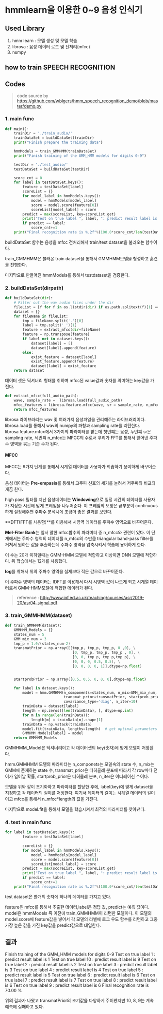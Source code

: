 # hmmlearn을 이용한 0~9 음성 인식기

## Used Library
1. hmm learn : 모델 생성 및 모델 학습
2. librosa : 음성 데이터 로드 및 전처리(mfcc)
3. numpy

## how to train SPEECH RECOGNITION

## Codes
> code source by https://github.com/wblgers/hmm_speech_recognition_demo/blob/master/demo.py

### 1. main func

```python
def main():
    trainDir = './train_audio/'
    trainDataSet = buildDataSet(trainDir)
    print("Finish prepare the training data")

    hmmModels = train_GMMHMM(trainDataSet)
    print("Finish training of the GMM_HMM models for digits 0-9")

    testDir = './test_audio/'
    testDataSet = buildDataSet(testDir)

    score_cnt = 0
    for label in testDataSet.keys():
        feature = testDataSet[label]
        scoreList = {}
        for model_label in hmmModels.keys():
            model = hmmModels[model_label]
            score = model.score(feature[0])
            scoreList[model_label] = score
        predict = max(scoreList, key=scoreList.get)
        print("Test on true label ", label, ": predict result label is ", predict)
        if predict == label:
            score_cnt+=1
    print("Final recognition rate is %.2f"%(100.0*score_cnt/len(testDataSet.keys())), "%")
```

buildDataSet 함수는 음성을 mfcc 전처리해서 train/test dataset을 불러오는 함수이다.

train_GMMHMM은 불러온 train dataset을 통해서 GMMHMM모델을 형성하고 훈련을 진행한다.

마지막으로 만들어진 hmmModels를 통해서 testdataset을 검증한다.

### 2. buildDataSet(dirpath)

```python
def buildDataSet(dir):
    # Filter out the wav audio files under the dir
    fileList = [f for f in os.listdir(dir) if os.path.splitext(f)[1] == '.wav']
    dataset = {}
    for fileName in fileList:
        tmp = fileName.split('.')[0]
        label = tmp.split('_')[1]
        feature = extract_mfcc(dir+fileName)
        feature = np.transpose(feature)
        if label not in dataset.keys():
            dataset[label] = []
            dataset[label].append(feature)
        else:
            exist_feature = dataset[label]
            exist_feature.append(feature)
            dataset[label] = exist_feature
    return dataset
```

데이터 셋은 딕셔너리 형태를 취하며 mfcc된 value값과 숫자를 의미하는 key값을 가진다.

```python
def extract_mfcc(full_audio_path):
    wave, sample_rate =  librosa.load(full_audio_path)
    mfcc_features = librosa.feature.mfcc(wave, sr = sample_rate, n_mfcc = 12)
    return mfcc_features
```

librosa 라이브러리는 wav 및 여러가지 음성파일을 관리해주는 라이브러리이다.
librosa.load를 통해서 wav의 numpy의 파형과 sampling rate를 리턴한다.
librosa.feature.mfcc에서 3가지의 파라미터를 받는데 첫번쨰는 음성, 두번쨰 sr은 sampling rate, 세번쨰 n_mfcc는 MFCC의 수로서 우리가 FFT를 통해서 얻어낸 주파수 영역을 묶는 기준 수가 된다.

#### MFCC
MFCC는 9가지 단계를 통해서 시계열 데이터를 사용자가 학습하기 용이하게 바꾸어준다.

음성 데이터는 **Pre-empasis**를 통해서 고주파 신호의 세기를 늘려서 저주파와 비교되게끔 한다.

high pass 필터를 지난 음성데이터는 **Windowing**으로 일정 시간의 데이터를 사용자가 지정한 시간에 맞게 프레임을 나누어준다. 이 프레임의 모양은 끝부분이 continuous하게 설정해주면 주파수 분석시에 조금더 좋은 결과를 보인다.

**DFT(FFT를 사용함)**를 이용해서 시영역 데이터를 주파수 영역으로 바꾸어준다.

**Mel-Fiter Bank**는 앞서 말한 mfcc함수의 파라미터 중 n_mfcc와 관련이 있다. 이 단계에서는 주파수 영역의 데이터를 n_mfcc의 수만큼 triangular band-pass filter를 거쳐서 원하는 값을 추출하는데 주파수 영역을 압축시켜서 학습에 용이하게 한다.

이 수는 20개 이하일때는 GMM-HMM 모델에 적합하고 이상이면 DNN 모델에 적합하다. 위 학습에서는 12개를 사용했다.

**log**를 취해서 위의 주파수 영역을 실제보다 적은 값으로 바꾸어준다.

이 주파수 영역의 데이터는 IDFT를 이용해서 다시 시영역 값이 나오게 되고 시계열 데이터로서 GMM-HMM모델에 적합한 데이터가 된다.

> reference : http://www.inf.ed.ac.uk/teaching/courses/asr/2019-20/asr04-signal.pdf

### 3. train_GMMHMM(dataset)

```python
def train_GMMHMM(dataset):
    GMMHMM_Models = {}
    states_num = 5
    GMM_mix_num = 3
    tmp_p = 1.0/(states_num-2)
    transmatPrior = np.array([[tmp_p, tmp_p, tmp_p, 0 ,0], \
                               [0, tmp_p, tmp_p, tmp_p , 0], \
                               [0, 0, tmp_p, tmp_p,tmp_p], \
                               [0, 0, 0, 0.5, 0.5], \
                               [0, 0, 0, 0, 1]],dtype=np.float)


    startprobPrior = np.array([0.5, 0.5, 0, 0, 0],dtype=np.float)

    for label in dataset.keys():
        model = hmm.GMMHMM(n_components=states_num, n_mix=GMM_mix_num, \
                           transmat_prior=transmatPrior, startprob_prior=startprobPrior, \
                           covariance_type='diag', n_iter=10)
        trainData = dataset[label]
        length = np.zeros([len(trainData), ], dtype=np.int)
        for m in range(len(trainData)):
            length[m] = trainData[m].shape[1]
        trainData = np.vstack(trainData)
        model.fit(trainData, lengths=length)  # get optimal parameters
        GMMHMM_Models[label] = model
    return GMMHMM_Models
```

GMMHMM_Model은 딕셔너리이고 각 데이터셋의 key(숫자)에 맞게 모델이 저장된다.

hmm.GMMHMM 모델의 파라미터는 n_componets는 모델속의 state 수, n_mix는 GMM에 존재하는 state 수, transmat_prior은 디히클레 분포에 따라서 각 row마다 전이가 일어날 확률, startprob_prior은 디히클레 분포, n_iter은 이터레이션 수이다.

모델을 위와 같이 초기화하고 파라미터를 할당한 후에, label(key)에 맞게 dataset을 지정하고 각 데이터의 길이를 저장한다. 여기서 데이터의 길이는 시계열 데이터의 길이이고 mfcc를 통해서 n_mfcc*length의 값을 가진다.

마지막으로 model.fit을 통해서 모델을 학습시켜서 최적의 파라미터를 찾아낸다.

### 4. test in main func

```python
for label in testDataSet.keys():
        feature = testDataSet[label]
        
        scoreList = {}
        for model_label in hmmModels.keys():
            model = hmmModels[model_label]
            score = model.score(feature[0])
            scoreList[model_label] = score
        predict = max(scoreList, key=scoreList.get)
        print("Test on true label ", label, ": predict result label is ", predict)
        if predict == label:
            score_cnt+=1
    print("Final recognition rate is %.2f"%(100.0*score_cnt/len(testDataSet.keys())), "%")
```

test dataset은 한개의 숫자에 하나의 데이터를 가지고 있다.

feature은 mfcc를 통해서 추출한 데이터,label은 정답 값, predict는 예측 값이다. model은 hmmModels 즉 이전에 train_GMMHMM이 리턴한 모델이다. 이 모델의 model.score에 feature값을 넣어서 각 모델의 라벨에 로그 우도 함수를 리턴하고 그중 가장 높은 값을 가진 key값을 predict값으로 대입한다.

## 결과

Finish training of the GMM_HMM models for digits 0-9
Test on true label  1 : predict result label is  1
Test on true label  10 : predict result label is  9
Test on true label  2 : predict result label is  2
Test on true label  3 : predict result label is  3
Test on true label  4 : predict result label is  4
Test on true label  5 : predict result label is  5
Test on true label  6 : predict result label is  6
Test on true label  7 : predict result label is  7
Test on true label  8 : predict result label is  6
Test on true label  9 : predict result label is  6
Final recognition rate is 70.00 %

위의 결과가 나왔고 transmatPrior의 초기값을 다양하게 주어봤지만 10, 8, 9는 계속 예측에 실패하고 있다.